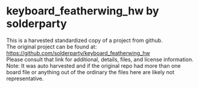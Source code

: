 
# keyboard_featherwing_hw by solderparty  
This is a harvested standardized copy of a project from github.  
The original project can be found at:  
https://github.com/solderparty/keyboard_featherwing_hw  
Please consult that link for additional, details, files, and license information.  
Note: It was auto harvested and if the original repo had more than one board file or anything out of the ordinary the files here are likely not representative.  
    
